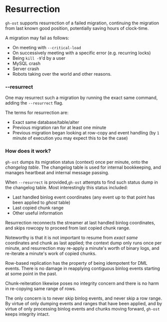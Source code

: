 # Resurrection

`gh-ost` supports resurrection of a failed migration, continuing the migration from last known good position, potentially saving hours of clock-time.

A migration may fail as follows:

- On meeting with `--critical-load`
- On successively meeting with a specific error (e.g. recurring locks)
- Being `kill -9`'d by a user
- MySQL crash
- Server crash
- Robots taking over the world and other reasons.

### --resurrect

One may resurrect such a migration by running the exact same command, adding the `--resurrect` flag.

The terms for resurrection are:

- Exact same database/table/alter
- Previous migration ran for at least one minute
- Previous migration began looking at row-copy and event handling (by `1` minute of execution you may expect this to be the case)

### How does it work?

`gh-ost` dumps its migration status (context) once per minute, onto the _changelog table_. The changelog table is used for internal bookkeeping, and manages heartbeat and internal message passing.

When `--resurrect` is provided,`gh-ost` attempts to find such status dump in the changelog table. Most interestingly this status included:

- Last handled binlog event coordinates (any event up to that point has been applied to _ghost_ table)
- Last copied chunk range
- Other useful information

Resurrection reconnects the streamer at last handled binlog coordinates, and skips rowcopy to proceed from last copied chunk range.

Noteworthy is that it is not important to resume from _exact same_ coordinates and chunk as last applied; the context dump only runs once per minute, and resurrection may re-apply a minute's worth of binary logs, and re-iterate a minute's work of copied chunks.

Row-based replication has the property of being idempotent for DML events. There is no damage in reapplying contiguous binlog events starting at some point in the past.

Chunk-reiteration likewise poses no integrity concern and there is no harm in re-copying same range of rows.

The only concern is to never skip binlog events, and never skip a row range. By virtue of only dumping events and ranges that have been applied, and by virtue of only processing binlog events and chunks moving forward, `gh-ost` keeps integrity intact.
